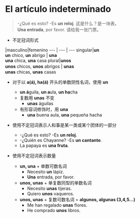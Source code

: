 # El artículo indeterminado

> -¿Qué es esto? -Es **un reloj**. 这是什么？是一块表。
> <br>
> **Una entrada**, por favor. 请给我一张门票。

* 不定冠词形式

|masculino|femenino
--- | --- | ---
singular|**un** <br> **un** chico, **un** abrigo | **una** <br> **una** chica, **una** casa
plural|**unos** <br> **unos** chicos, **unos** abrigos | **unas**　<br> **unas** chicas, **unas** casas

* 对于以 **a(á), ha(á)** 开头的单数阴性名词，使用 **un**
  * **un á**guila, **un a**ula, **un ha**cha
  * 复数用 **unas** 不变
    * **unas** águilas
  * 有形容词修饰时，用 **una**
    * **una** buena aula, **una** pequeña hacha

* 使用不定冠词表示人和事是某一类或某个团体的一部分
  * -¿Qué es esto? -Es **un reloj**.
  * -¿Quién es Chayanne? -Es **un cantante**.
  * La papaya es **una fruta**.  

* 使用不定冠词表示数量
  * **un, una** + 单数可数名词
    * Necesito **un** lápiz.
    * **Una** entrada, por favor.
  * **unos, unas** + 单复数同型的单数名词
    * Necesito **unas** tijeras.
    * Quiero **unos** vaqueros.
  * **unos, unas** + 复数可数名词 = **algunos, algunas (3,4,5...)**
    * Me han regalado **unas** flores.
    * He comprado **unos** libros.
